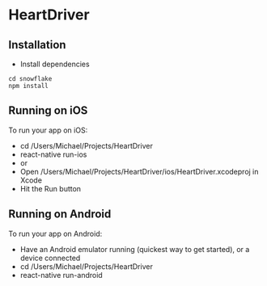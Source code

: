 # HeartDriver

## Installation
* Install dependencies
```
cd snowflake
npm install
```

## Running on iOS
To run your app on iOS:
* cd /Users/Michael/Projects/HeartDriver
* react-native run-ios
* or
* Open /Users/Michael/Projects/HeartDriver/ios/HeartDriver.xcodeproj in Xcode
* Hit the Run button

## Running on Android
To run your app on Android:
* Have an Android emulator running (quickest way to get started), or a device connected
* cd /Users/Michael/Projects/HeartDriver
* react-native run-android